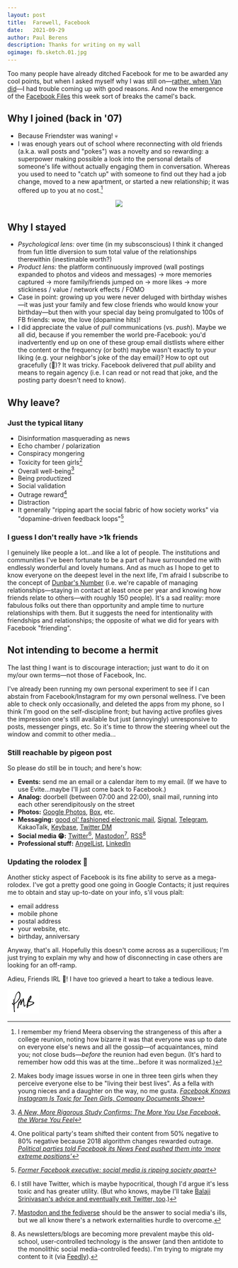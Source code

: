 ```yaml
---
layout: post
title:	Farewell, Facebook
date:	2021-09-29
author:	Paul Berens
description: Thanks for writing on my wall
ogimage: fb.sketch.01.jpg
---
```

Too many people have already ditched Facebook for me to be awarded any cool points, but when I asked myself why I was still on—[rather, when Van did](https://youtu.be/pPn2zH_8OmY)—I had trouble coming up with good reasons. And now the emergence of the [Facebook Files](https://www.wsj.com/articles/the-facebook-files-11631713039) this week sort of breaks the camel's back.

## Why I joined (back in '07)
- Because Friendster was waning! 💀
- I was enough years out of school where reconnecting with old friends (a.k.a. wall posts and "pokes") was a novelty and so rewarding: a superpower making possible a look into the personal details of someone's life without actually engaging them in conversation. Whereas you used to need to "catch up" with someone to find out they had a job change, moved to a new apartment, or started a new relationship; it was offered up to you at no cost.[^1]

<p align="center">
  <img src="https://i.imgur.com/AZenKUw.gif" />
</p>

[^1]: I remember my friend Meera observing the strangeness of this after a college reunion, noting how bizarre it was that everyone was up to date on everyone else's news and all the gossip—of acquaintances, mind you; not close buds—*before* the reunion had even begun. (It's hard to remember how odd this was at the time...before it was normalized.)

## Why I stayed
- *Psychological lens:* over time (in my subsconscious) I think it changed from fun little diversion to sum total value of the relationships therewithin (inestimable worth?)
- *Product lens:* the platform continuously improved (wall postings expanded to photos and videos and messages) → more memories captured → more family/friends jumped on → more likes → more stickiness / value / network effects / FOMO
- Case in point: growing up you were never deluged with birthday wishes—it was just your family and few close friends who would know your birthday—but then with your special day being promulgated to 100s of FB friends: wow, the love (dopamine hits)!
- I did appreciate the value of *pull* communications (vs. *push*). Maybe we all did, because if you remember the world pre-Facebook: you'd inadvertently end up on one of these group email distlists where either the content or the frequency (or both) maybe wasn't exactly to your liking (e.g. your neighbor's joke of the day email)? How to opt out gracefully (😬)? It was tricky. Facebook delivered that *pull* ability and means to regain agency (i.e. I can read or not read that joke, and the posting party doesn't need to know).

## Why leave?

### Just the typical litany
- Disinformation masquerading as news
- Echo chamber / polarization
- Conspiracy mongering
- Toxicity for teen girls[^2]
- Overall well-being[^3]
- Being productized
- Social validation
- Outrage reward[^4]
- Distraction
- It generally "ripping apart the social fabric of how society works" via "dopamine-driven feedback loops"[^5]

### I guess I don't really have >1k friends

I genuinely like people a lot...and like a lot of people. The institutions and communities I've been fortunate to be a part of have surrounded me with endlessly wonderful and lovely humans. And as much as I hope to get to know everyone on the deepest level in the next life, I'm afraid I subscribe to the concept of [Dunbar's Number](https://en.wikipedia.org/wiki/Dunbar%27s_number) (i.e. we're capable of managing relationships—staying in contact at least once per year and knowing how friends relate to others—with roughly 150 people). It's a sad reality: more fabulous folks out there than opportunity and ample time to nurture relationships with them. But it suggests the need for intentionality with friendships and relationships; the opposite of what we did for years with Facebook "friending".

[^2]: Makes body image issues worse in one in three teen girls when they perceive everyone else to be "living their best lives". As a fella with young nieces and a daughter on the way, no me gusta. *[Facebook Knows Instagram Is Toxic for Teen Girls, Company Documents Show](https://www.wsj.com/articles/facebook-knows-instagram-is-toxic-for-teen-girls-company-documents-show-11631620739)*

[^3]: *[A New, More Rigorous Study Confirms: The More You Use Facebook, the Worse You Feel](https://hbr.org/2017/04/a-new-more-rigorous-study-confirms-the-more-you-use-facebook-the-worse-you-feel)*

[^4]: One political party's team shifted their content from 50% negative to 80% negative because 2018 algorithm changes rewarded outrage. *[Political parties told Facebook its News Feed pushed them into ‘more extreme positions’](https://www.theverge.com/2021/9/15/22675472/facebook-wsj-leaks-news-feed-social-media-politics-polarization)*

[^5]: *[Former Facebook executive: social media is ripping society apart](https://www.theguardian.com/technology/2017/dec/11/facebook-former-executive-ripping-society-apart)*

## Not intending to become a hermit

The last thing I want is to discourage interaction; just want to do it on my/our own terms—not those of Facebook, Inc.

I've already been running my own personal experiment to see if I can abstain from Facebook/Instagram for my own personal wellness. I've been able to check only occasionally, and deleted the apps from my phone, so I think I'm good on the self-discipline front; but having active profiles gives the impression one's still available but just (annoyingly) unresponsive to posts, messenger pings, etc. So it's time to throw the steering wheel out the window and commit to other media...

### Still reachable by pigeon post

So please do still be in touch; and here's how:
- **Events:** send me an email or a calendar item to my email. (If we have to use Evite...maybe I'll just come back to Facebook.)
- **Analog:** doorbell (between 07:00 and 22:00), snail mail, running into each other serendipitously on the street
- **Photos:** [Google Photos](https://photos.google.com), [Box](https://box.com), etc.
- **Messaging:** <a href="mailto:pb@omg.lol">good ol' fashioned electronic mail</a>, [Signal](https://signal.org), [Telegram](https://t.me/berensp), KakaoTalk, [Keybase](https://keybase.io/berens), [Twitter DM](https://twitter.com/messages/compose?recipient_id=19028711)
- **Social media 😁:** [Twitter](https://twitter.com/berensp)[^6], [Mastodon](https://mastodon.social/@berens)[^7], [RSS](https://berens.co/feed.xml)[^8]
- **Professional stuff:** [AngelList](https://angel.co/berens), [LinkedIn](https://www.linkedin.com/in/berensp/)

[^6]: I still have Twitter, which is maybe hypocritical, though I'd argue it's less toxic and has greater utility. (But who knows, maybe I'll take [Balaji Srinivasan's advice and eventually exit Twitter, too](https://balajis.com/how-to-gradually-exit-twitter/).)

[^7]: [Mastodon and the fediverse](https://www.nytimes.com/2018/03/28/technology/social-media-privacy.html) should be the answer to social media's ills, but we all know there's a network externalities hurdle to overcome.

[^8]: As newsletters/blogs are becoming more prevalent maybe this old-school, user-controlled technology is the answer (and then antidote to the monolithic social media-controlled feeds). I'm trying to migrate my content to it (via [Feedly](https://feedly.com)).

### Updating the rolodex 📇

Another sticky aspect of Facebook is its fine ability to serve as a mega-rolodex. I've got a pretty good one going in Google Contacts; it just requires me to obtain and stay up-to-date on your info, s'il vous plaît:
- email address
- mobile phone
- postal address
- your website, etc.
- birthday, anniversary

Anyway, that's all. Hopefully this doesn't come across as a supercilious; I'm just trying to explain my why and how of disconnecting in case others are looking for an off-ramp.

Adieu, Friends IRL 👋! I have too grieved a heart to take a tedious leave.

![initials](/assets/images/initials.pmb.71.56.png)